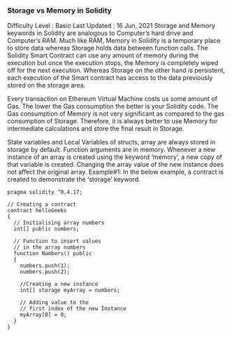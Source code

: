 ### Storage vs Memory in Solidity   



Difficulty Level : Basic
Last Updated : 16 Jun, 2021
Storage and Memory keywords in Solidity are analogous to Computer’s hard drive and Computer’s RAM. Much like RAM, Memory in Solidity is a temporary place to store data whereas Storage holds data between function calls. The Solidity Smart Contract can use any amount of memory during the execution but once the execution stops, the Memory is completely wiped off for the next execution. Whereas Storage on the other hand is persistent, each execution of the Smart contract has access to the data previously stored on the storage area.

Every transaction on Ethereum Virtual Machine costs us some amount of Gas. The lower the Gas consumption the better is your Solidity code. The Gas consumption of Memory is not very significant as compared to the gas consumption of Storage. Therefore, it is always better to use Memory for intermediate calculations and store the final result in Storage.

State variables and Local Variables of structs, array are always stored in storage by default.
Function arguments are in memory.
Whenever a new instance of an array is created using the keyword ‘memory’, a new copy of that variable is created. Changing the array value of the new instance does not affect the original array.
Example#1: In the below example, a contract is created to demonstrate the ‘storage’ keyword.

```solidity
pragma solidity ^0.4.17;
 
// Creating a contract
contract helloGeeks
{
  // Initialising array numbers
  int[] public numbers;
 
  // Function to insert values
  // in the array numbers
  function Numbers() public
  {
    numbers.push(1);
    numbers.push(2);
 
    //Creating a new instance
    int[] storage myArray = numbers;
     
    // Adding value to the
    // first index of the new Instance
    myArray[0] = 0;
  } 
}
```